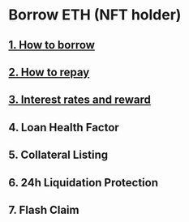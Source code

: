 # Borrow ETH (NFT holder)

## [1. How to borrow](1.-how-to-borrow.md)

## [2. How to repay](2.-how-to-repay.md)

## [3. Interest rates and reward](3.-interest-rates-and-rewards.md)

## 4. Loan Health Factor

## 5. Collateral Listing

## 6. 24h Liquidation Protection

## 7. Flash Claim
